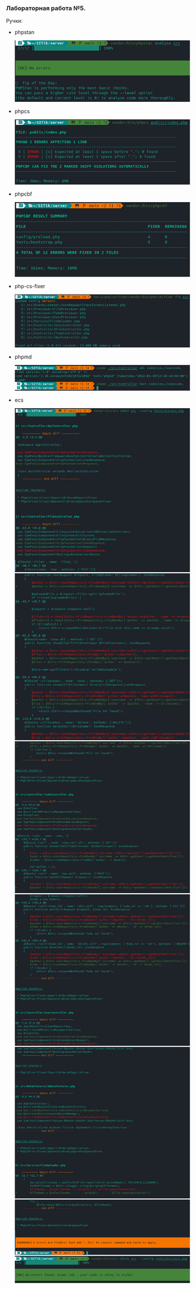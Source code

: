 ### Лабораторная работа №5.
Ручки:
+ phpstan

  ![avatar](../imgs/php_stan.png)
+ phpcs

  ![avatar](../imgs/php_cs.png)
+ phpcbf

  ![avatar](../imgs/php_cbf.png)
+ php-cs-fixer

  ![avatar](../imgs/php_cs_fixer.png)
+ phpmd

  ![avatar](../imgs/php_md.png)
+ ecs

  ![avatar](../imgs/php_ecs_1.png)
  ![avatar](../imgs/php_ecs_2.png)
  ![avatar](../imgs/php_ecs_3.png)
  ![avatar](../imgs/php_ecs_4.png)
  ![avatar](../imgs/php_ecs_5.png)
  ![avatar](../imgs/php_ecs_6.png)
  ![avatar](../imgs/php_ecs_7.png)